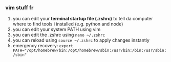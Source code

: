 ### vim stuff fr
1. you can edit your **terminal startup file (.zshrc)** to tell da computer where to find tools i installed (e.g. python and node)
2. you can edit your system PATH using vim
3. you can edit the .zshrc using `nano ~/.zshrc`
4. you can reload using `source ~/.zshrc` to apply changes instantly
5. emergency recovery: `export PATH="/opt/homebrew/bin:/opt/homebrew/sbin:/usr/bin:/bin:/usr/sbin:/sbin"`
